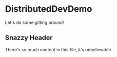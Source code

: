 # DistributedDevDemo
Let's do some gitting around!

## Snazzy Header
There's so much content in this file, it's unbelievable.
